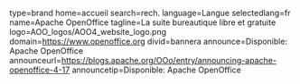 type=brand
home=accueil
search=rech.
language=Langue
selectedlang=fr
name=Apache OpenOffice
tagline=La suite bureautique libre et gratuite
logo=AOO_logos/AOO4_website_logo.png
domain=https://www.openoffice.org
divid=bannera
announce=Disponible: Apache OpenOffice
announceurl=https://blogs.apache.org/OOo/entry/announcing-apache-openoffice-4-17
announcetip=Disponible: Apache OpenOffice
~~~~~~
